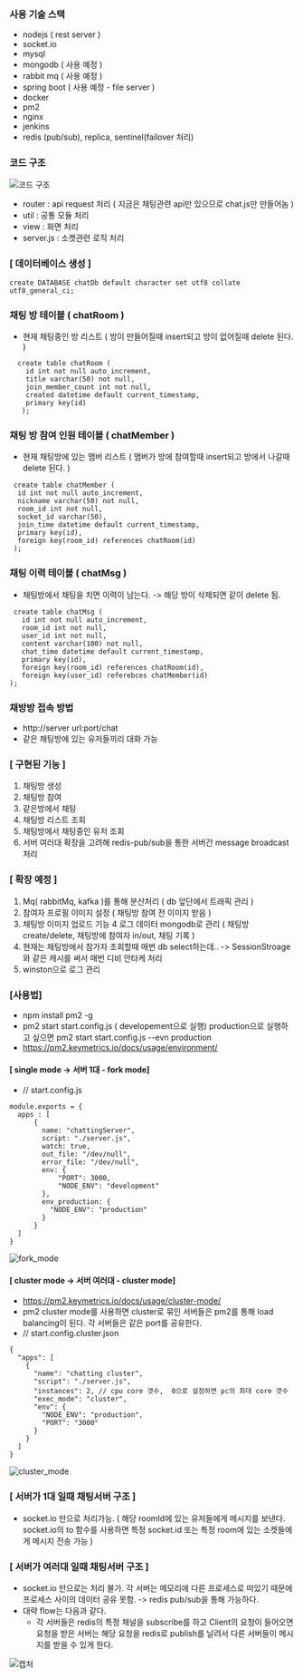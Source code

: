  
 ### 사용 기술 스택
  - nodejs ( rest server )
  - socket.io
  - mysql
  - mongodb ( 사용 예정 )
  - rabbit mq ( 사용 예정 )
  - spring boot ( 사용 예정 - file server )
  - docker 
  - pm2
  - nginx
  - jenkins
  - redis (pub/sub), replica, sentinel(failover 처리) 

### 코드 구조
 
 ![코드 구조](https://user-images.githubusercontent.com/21052356/102683665-e80f5f00-4215-11eb-8f44-3582cfe335db.PNG)
 
 - router : api request 처리 ( 지금은 채팅관련 api만 있으므로 chat.js만 만들어놈 )
 - util : 공통 모듈 처리
 - view : 화면 처리
 - server.js : 소켓관련 로직 처리

 ### [ 데이터베이스 생성 ]
 ```
 create DATABASE chatDb default character set utf8 collate utf8_general_ci;
 ```
 
 ### 채팅 방 테이블 ( chatRoom )
  - 현재 채팅중인 방 리스트 ( 방이 만들어질때 insert되고 방이 없어질때 delete 된다. )
 ```
   create table chatRoom (
     id int not null auto_increment,
     title varchar(50) not null,
     join_member_count int not null,
     created datetime default current_timestamp,
     primary key(id)
    );
 ```
 
 ### 채팅 방 참여 인원 테이블 ( chatMember )
  - 현재 채팅방에 있는 맴버 리스트 ( 맴버가 방에 참여할때 insert되고 방에서 나갈때 delete 된다. )
  ```
   create table chatMember ( 
    id int not null auto_increment,
    nickname varchar(50) not null,
    room_id int not null,
    socket_id varchar(50),
    join_time datetime default current_timestamp,
    primary key(id),
    foreign key(room_id) references chatRoom(id)
   );
  ```
 
 ### 채팅 이력 테이블 ( chatMsg )
  - 채팅방에서 채팅을 치면 이력이 남는다. -> 해당 방이 삭제되면 같이 delete 됨.
 ```
  create table chatMsg (
    id int not null auto_increment,
    room_id int not null,
    user_id int not null,
    content varchar(100) not null,
    chat_time datetime default current_timestamp,
    primary key(id),
    foreign key(room_id) references chatRoom(id),
    foreign key(user_id) referebces chatMember(id)
 );
 ```

 
 ### 채방방 접속 방법
 - http://server url:port/chat
 - 같은 채팅방에 있는 유저들끼리 대화 가능

### [ 구현된 기능 ]
 1. 채팅방 생성
 2. 채팅방 참여
 3. 같은방에서 채팅
 4. 채팅방 리스트 조회
 5. 채팅방에서 채팅중인 유저 조회
 6. 서버 여러대 확장을 고려해 redis-pub/sub을 통한 서버간 message broadcast 처리
 
 
### [ 확장 예정 ]
 1. Mq( rabbitMq, kafka )를 통해 분산처리 ( db 앞단에서 트래픽 관리 )
 2. 참여자 프로필 이미지 설정 ( 채팅방 참여 전 이미지 받음 )
 3. 채팅방 이미지 업로드 기능
 4 로그 데이터 mongodb로 관리 ( 채팅방 create/delete,  채팅방에 참여자 in/out, 채팅 기록 )
 5. 현재는 채팅방에서 참가자 조회할때 매번 db select하는데.. ->  SessionStroage와 같은 캐시를 써서 매번 디비 안타케 처리
 6. winston으로 로그 관리
 
 
### [사용법]
 - npm install pm2 -g
 - pm2 start start.config.js  ( developement으로 실행)  production으로 실행하고 싶으면 pm2 start start.config.js --evn production
 - https://pm2.keymetrics.io/docs/usage/environment/
 
 #### [ single mode -> 서버 1대 - fork mode]
 - // start.config.js
  ```
  module.exports = {
    apps : [
        {
          name: "chattingServer",
          script: "./server.js",
          watch: true,
          out_file: "/dev/null",
          error_file: "/dev/null",
          env: {
              "PORT": 3000,
              "NODE_ENV": "development"
          },
          env_production: {
            "NODE_ENV": "production"
          }
        }
    ]
  }
  ```
  ![fork_mode](https://user-images.githubusercontent.com/21052356/102951947-e0082700-4482-11eb-8839-aae12ba54ee4.png)
  
  #### [ cluster mode -> 서버 여러대 - cluster mode]
  - https://pm2.keymetrics.io/docs/usage/cluster-mode/
  - pm2 cluster mode를 사용하면 cluster로 묶인 서버들은 pm2를 통해 load balancing이 된다. 각 서버들은 같은 port를 공유한다.
  - // start.config.cluster.json 
  ```
  {
    "apps": [
      {
        "name": "chatting cluster",
        "script": "./server.js",
        "instances": 2, // cpu core 갯수,  0으로 설정하면 pc의 최대 core 갯수
        "exec_mode": "cluster",
        "env": {
          "NODE_ENV": "production",
          "PORT": "3000"
        }
      }
    ]
  } 
  
  ```
  ![cluster_mode](https://user-images.githubusercontent.com/21052356/102952000-f57d5100-4482-11eb-8f80-6646b659ec58.png)
  
 ### [ 서버가 1대 일때 채팅서버 구조 ]
  - socket.io 만으로 처리가능. ( 해당 roomId에 있는 유저들에게 메시지를 보낸다. socket.io의 to 함수를 사용하면 특정 socket.id 또는 특정 room에 있는 소켓들에게 메시지 전송 가능 )
 
 ### [ 서버가 여러대 일때 채팅서버 구조 ]
  - socket.io 만으로는 처리 불가.  각 서버는 메모리에 다른 프로세스로 떠있기 때문에 프로세스 사이의 데이터 공유 못함.  -> redis pub/sub을 통해 가능하다.
  - 대략 flow는 다음과 같다.
    - 각 서버들은 redis의 특정 채널을 subscribe를 하고 Client의 요청이 들어오면 요청을 받은 서버는 해당 요청을 redis로 publish를 날려서 다른 서버들이 메시지를 받을 수 있게 한다.
  
![캡처](https://user-images.githubusercontent.com/21052356/102793419-37f44e80-43ed-11eb-8283-7e4ed5e90727.png)
